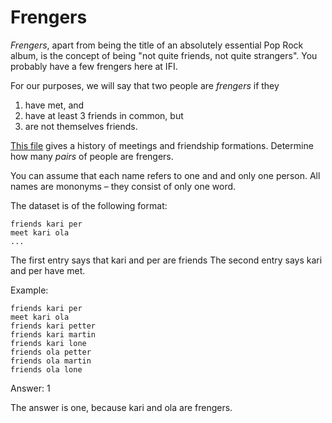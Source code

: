 # Frengers

*Frengers*, apart from being the title of an absolutely essential Pop Rock album,
is the concept of being "not quite friends, not quite strangers". You probably
have a few frengers here at IFI.

For our purposes, we will say that two people are *frengers* if they

1. have met, and
2. have at least 3 friends in common, but
3. are not themselves friends.

[This file](https://gist.githubusercontent.com/cmrosenberg/9b65d73805127ac4fe4c/raw/47c5add5a3c0004d41a26bed1bd9757e3cb6c015/gistfile1.txt)
gives a history of meetings and friendship formations.  Determine how many *pairs* of people are frengers.

You can assume that each name refers to one and and only one person.
All names are mononyms – they consist of only one word.

The dataset is of the following format:

```
friends kari per
meet kari ola
...
```

The first entry says that kari and per are friends
The second entry says kari and per have met.

Example:

```
friends kari per
meet kari ola
friends kari petter
friends kari martin
friends kari lone
friends ola petter
friends ola martin
friends ola lone
```
Answer: 1

The answer is one, because kari and ola are frengers.
